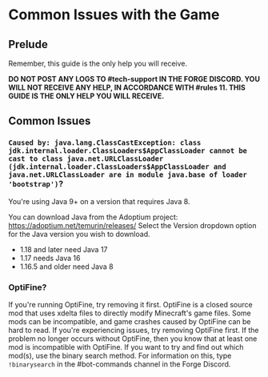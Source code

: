 # Common Issues with the Game
## Prelude
Remember, this guide is the only help you will receive.

**DO NOT POST ANY LOGS TO #tech-support IN THE FORGE DISCORD. YOU WILL NOT RECEIVE ANY HELP, IN ACCORDANCE WITH #rules 11. THIS GUIDE IS THE ONLY HELP YOU WILL RECEIVE.**

## Common Issues
### `Caused by: java.lang.ClassCastException: class jdk.internal.loader.ClassLoaders$AppClassLoader cannot be cast to class java.net.URLClassLoader (jdk.internal.loader.ClassLoaders$AppClassLoader and java.net.URLClassLoader are in module java.base of loader 'bootstrap')`?

You're using Java 9+ on a version that requires Java 8.

You can download Java from the Adoptium project: https://adoptium.net/temurin/releases/
Select the Version dropdown option for the Java version you wish to download.
- 1.18 and later need Java 17
- 1.17 needs Java 16
- 1.16.5 and older need Java 8

### OptiFine?
If you're running OptiFine, try removing it first. OptiFine is a closed source mod that uses xdelta files to directly modify Minecraft's game files. Some mods can be incompatible, and game crashes caused by OptiFine can be hard to read. If you're experiencing issues, try removing OptiFine first. If the problem no longer occurs without OptiFine, then you know that at least one mod is incompatible with OptiFine. If you want to try and find out which mod(s), use the binary search method. For information on this, type `!binarysearch` in the #bot-commands channel in the Forge Discord. 
